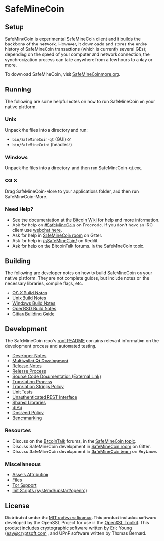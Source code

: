 SafeMineCoin
=============

Setup
---------------------
SafeMineCoin is experimental SafeMineCoin client and it builds the backbone of the network. However, it downloads and stores the entire history of SafeMineCoin transactions (which is currently several GBs); depending on the speed of your computer and network connection, the synchronization process can take anywhere from a few hours to a day or more.

To download SafeMineCoin, visit [SafeMineCoinmore.org](https://SafeMineCoinmore.org).

Running
---------------------
The following are some helpful notes on how to run SafeMineCoin on your native platform.

### Unix

Unpack the files into a directory and run:

- `bin/SafeMineCoin-qt` (GUI) or
- `bin/SafeMineCoind` (headless)

### Windows

Unpack the files into a directory, and then run SafeMineCoin-qt.exe.

### OS X

Drag SafeMineCoin-More to your applications folder, and then run SafeMineCoin-More.

### Need Help?

* See the documentation at the [Bitcoin Wiki](https://en.bitcoin.it/wiki/Main_Page)
for help and more information.
* Ask for help on [#SafeMineCoin](http://webchat.freenode.net?channels=SafeMineCoin) on Freenode. If you don't have an IRC client use [webchat here](http://webchat.freenode.net?channels=SafeMineCoin).
* Ask for help in [SafeMineCoin room](https://gitter.im/SafeMineCoin_Hub) on Gitter.
* Ask for help in [/r/SafeMineCoin/](https://nm.reddit.com/r/SafeMineCoin/) on Reddit.
* Ask for help on the [BitcoinTalk](https://bitcointalk.org/) forums, in the [SafeMineCoin topic](https://bitcointalk.org/index.php?topic=3017838.new#new).

Building
---------------------
The following are developer notes on how to build SafeMineCoin on your native platform. They are not complete guides, but include notes on the necessary libraries, compile flags, etc.

- [OS X Build Notes](build-osx.md)
- [Unix Build Notes](build-unix.md)
- [Windows Build Notes](build-windows.md)
- [OpenBSD Build Notes](build-openbsd.md)
- [Gitian Building Guide](gitian-building.md)

Development
---------------------
The SafeMineCoin repo's [root README](/README.md) contains relevant information on the development process and automated testing.

- [Developer Notes](developer-notes.md)
- [Multiwallet Qt Development](multiwallet-qt.md)
- [Release Notes](release-notes.md)
- [Release Process](release-process.md)
- [Source Code Documentation (External Link)](https://dev.visucore.com/bitcoin/doxygen/)
- [Translation Process](translation_process.md)
- [Translation Strings Policy](translation_strings_policy.md)
- [Unit Tests](unit-tests.md)
- [Unauthenticated REST Interface](REST-interface.md)
- [Shared Libraries](shared-libraries.md)
- [BIPS](bips.md)
- [Dnsseed Policy](dnsseed-policy.md)
- [Benchmarking](benchmarking.md)

### Resources
* Discuss on the [BitcoinTalk](https://bitcointalk.org/) forums, in the [SafeMineCoin topic](https://bitcointalk.org/index.php?topic=3017838.new#new).
* Discuss SafeMineCoin development in [SafeMineCoin room](https://gitter.im/SafeMineCoin_Hub) on Gitter.
* Discuss SafeMineCoin development in [SafeMineCoin team](https://keybase.io/team/SafeMineCoin) on Keybase.

### Miscellaneous
- [Assets Attribution](assets-attribution.md)
- [Files](files.md)
- [Tor Support](tor.md)
- [Init Scripts (systemd/upstart/openrc)](init.md)

License
---------------------
Distributed under the [MIT software license](http://www.opensource.org/licenses/mit-license.php).
This product includes software developed by the OpenSSL Project for use in the [OpenSSL Toolkit](https://www.openssl.org/). This product includes
cryptographic software written by Eric Young ([eay@cryptsoft.com](mailto:eay@cryptsoft.com)), and UPnP software written by Thomas Bernard.
